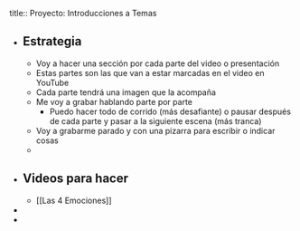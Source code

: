 title:: Proyecto: Introducciones a Temas

- ## Estrategia
	- Voy a hacer una sección por cada parte del video o presentación
	- Estas partes son las que van a estar marcadas en el video en YouTube
	- Cada parte tendrá una imagen que la acompaña
	- Me voy a grabar hablando parte por parte
		- Puedo hacer todo de corrido (más desafiante) o pausar después de cada parte y pasar a la siguiente escena (más tranca)
	- Voy a grabarme parado y con una pizarra para escribir o indicar cosas
	-
- ## Videos para hacer
	- [[Las 4 Emociones]]
-
-